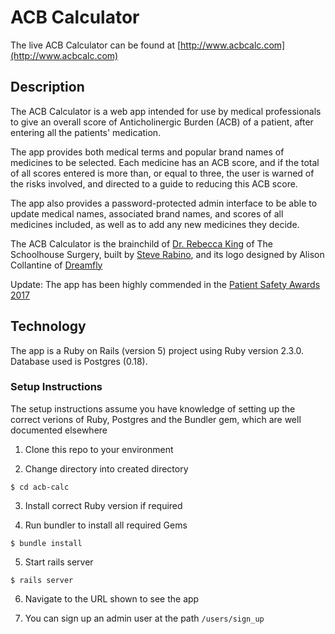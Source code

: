 # ACB Calculator

The live ACB Calculator can be found at
[http://www.acbcalc.com](http://www.acbcalc.com)

## Description

The ACB Calculator is a web app intended for use by medical professionals to
give an overall score of Anticholinergic Burden (ACB) of a patient, after
entering all the patients' medication.

The app provides both medical terms and popular brand names of medicines to be
selected. Each medicine has an ACB score, and if the total of all scores entered
is more than, or equal to three, the user is warned of the risks involved, and
directed to a guide to reducing this ACB score.

The app also provides a password-protected admin interface to be able to update
medical names, associated brand names, and scores of all medicines included, as
well as to add any new medicines they decide.

The ACB Calculator is the brainchild of [Dr. Rebecca King](http://linkedin.com/in/rebecca-king-b72066176) of The Schoolhouse
Surgery, built by [Steve Rabino](https://github.com/steverabino), and its logo designed by Alison Collantine of 
[Dreamfly](http://dreamfly.co.uk/)

Update: The app has been highly commended in the 
[Patient Safety Awards 2017](https://web.archive.org/web/20190922235507/https://awards.patientsafetycongress.co.uk/patient-safety-awards-winners-2017-1)

## Technology

The app is a Ruby on Rails (version 5) project using Ruby version 2.3.0.
Database used is Postgres (0.18).

### Setup Instructions

The setup instructions assume you have knowledge of setting up the correct
verions of Ruby, Postgres and the Bundler gem, which are well documented
elsewhere

1. Clone this repo to your environment

2. Change directory into created directory

  ```
  $ cd acb-calc
  ```

3. Install correct Ruby version if required

4. Run bundler to install all required Gems

  ```
  $ bundle install
  ```

5. Start rails server

  ```
  $ rails server
  ```

6. Navigate to the URL shown to see the app

7. You can sign up an admin user at the path `/users/sign_up`
